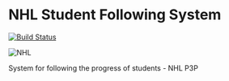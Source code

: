 # NHL Student Following System

[![Build Status](https://magnum.travis-ci.com/henkmollema/StudentFollowingSystem.svg?token=p1eabXRxNvjvFS4B8HTb)](https://magnum.travis-ci.com/henkmollema/StudentFollowingSystem)

![NHL](http://www.nhl.nl/interface/images/logo2.gif)

System for following the progress of students - NHL P3P
